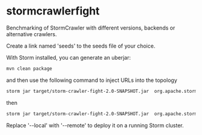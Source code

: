 # stormcrawlerfight
Benchmarking of StormCrawler with different versions, backends or alternative crawlers.

Create a link named 'seeds' to the seeds file of your choice.

With Storm installed, you can generate an uberjar:

``` sh
mvn clean package
```

and then use the following command to inject URLs into the topology

``` sh
storm jar target/storm-crawler-fight-2.0-SNAPSHOT.jar  org.apache.storm.flux.Flux --local es-injector.flux
```

then 

``` sh
storm jar target/storm-crawler-fight-2.0-SNAPSHOT.jar  org.apache.storm.flux.Flux --local es-crawler.flux
```

Replace '--local' with '--remote' to deploy it on a running Storm cluster.


